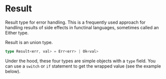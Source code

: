 # Result

Result type for error handling.
This is a frequently used approach for handling results of side effects in functinal languages,
sometimes called an Either type.

Result is an union type.

```typescript
type Result<err, val> = Err<err> | Ok<val>
```

Under the hood, these four types are simple objects with a `type` field. You can use a
`switch` or `if` statement to get the wrapped value (see the example below).
